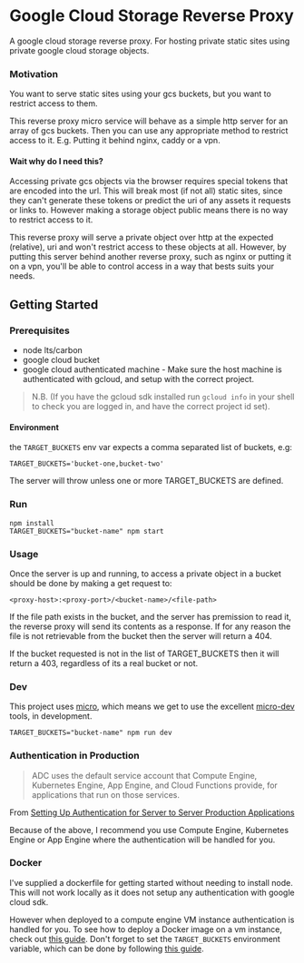 # Google Cloud Storage Reverse Proxy

A google cloud storage reverse proxy. For hosting private static sites using private google cloud storage objects.

### Motivation

You want to serve static sites using your gcs buckets, but you want to restrict access to them.

This reverse proxy micro service will behave as a simple http server for an array of gcs buckets. Then you can use any appropriate method to restrict access to it. E.g. Putting it behind nginx, caddy or a vpn.

#### Wait why do I need this?

Accessing private gcs objects via the browser requires special tokens that are encoded into the url. This will break most (if not all) static sites, since they can't generate these tokens or predict the uri of any assets it requests or links to. However making a storage object public means there is no way to restrict access to it.

This reverse proxy will serve a private object over http at the expected (relative), uri and won't restrict access to these objects at all. However, by putting this server behind another reverse proxy, such as nginx or putting it on a vpn, you'll be able to control access in a way that bests suits your needs.

## Getting Started

### Prerequisites

* node lts/carbon
* google cloud bucket
* google cloud authenticated machine - Make sure the host machine is authenticated with gcloud, and setup with the correct project. 

> N.B. (If you have the gcloud sdk installed run `gcloud info` in your shell to check you are logged in, and have the correct project id set).

#### Environment

the `TARGET_BUCKETS` env var expects a comma separated list of buckets, e.g:
```
TARGET_BUCKETS='bucket-one,bucket-two'
```

The server will throw unless one or more TARGET_BUCKETS are defined. 

### Run

```
npm install
TARGET_BUCKETS="bucket-name" npm start
```

### Usage

Once the server is up and running, to access a private object in a bucket should be done by making a get request to:
```
<proxy-host>:<proxy-port>/<bucket-name>/<file-path>
```

If the file path exists in the bucket, and the server has premission to read it, the reverse proxy will send its contents as a response. If for any reason the file is not retrievable from the bucket then the server will return a 404.

If the bucket requested is not in the list of TARGET_BUCKETS then it will return a 403, regardless of its a real bucket or not.

### Dev

This project uses [micro](https://github.com/zeit/micro), which means we get to use the excellent [micro-dev](https://github.com/zeit/micro-dev) tools, in development.

```
TARGET_BUCKETS="bucket-name" npm run dev
```

### Authentication in Production

> ADC uses the default service account that Compute Engine, Kubernetes Engine, App Engine, and Cloud Functions provide, for applications that run on those services.

From [Setting Up Authentication for Server to Server Production Applications](https://cloud.google.com/docs/authentication/production)

Because of the above, I recommend you use Compute Engine, Kubernetes Engine or App Engine where the authentication will be handled for you.

### Docker 

I've supplied a dockerfile for getting started without needing to install node. This will not work locally as it does not setup any authentication with google cloud sdk. 

However when deployed to a compute engine VM instance authentication is handled for you. To see how to deploy a Docker image on a vm instance, check out [this guide](https://cloud.google.com/compute/docs/containers/deploying-containers). Don't forget to set the `TARGET_BUCKETS` environment variable, which can be done by following [this guide](https://cloud.google.com/compute/docs/containers/configuring-options-to-run-containers#setting_environment_variables).
